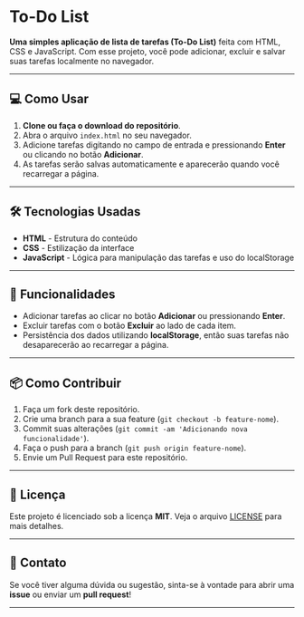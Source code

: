 # To-Do List

**Uma simples aplicação de lista de tarefas (To-Do List)** feita com HTML, CSS e JavaScript. Com esse projeto, você pode adicionar, excluir e salvar suas tarefas localmente no navegador.

---

## 💻 Como Usar

1. **Clone ou faça o download do repositório**.
2. Abra o arquivo `index.html` no seu navegador.
3. Adicione tarefas digitando no campo de entrada e pressionando **Enter** ou clicando no botão **Adicionar**.
4. As tarefas serão salvas automaticamente e aparecerão quando você recarregar a página.

---

## 🛠 Tecnologias Usadas

- **HTML** - Estrutura do conteúdo
- **CSS** - Estilização da interface
- **JavaScript** - Lógica para manipulação das tarefas e uso do localStorage

---

## 🎯 Funcionalidades

- Adicionar tarefas ao clicar no botão **Adicionar** ou pressionando **Enter**.
- Excluir tarefas com o botão **Excluir** ao lado de cada item.
- Persistência dos dados utilizando **localStorage**, então suas tarefas não desaparecerão ao recarregar a página.

---

## 📦 Como Contribuir

1. Faça um fork deste repositório.
2. Crie uma branch para a sua feature (`git checkout -b feature-nome`).
3. Commit suas alterações (`git commit -am 'Adicionando nova funcionalidade'`).
4. Faça o push para a branch (`git push origin feature-nome`).
5. Envie um Pull Request para este repositório.

---

## 📄 Licença

Este projeto é licenciado sob a licença **MIT**. Veja o arquivo [LICENSE](LICENSE) para mais detalhes.

---

## 💬 Contato

Se você tiver alguma dúvida ou sugestão, sinta-se à vontade para abrir uma **issue** ou enviar um **pull request**!

---
